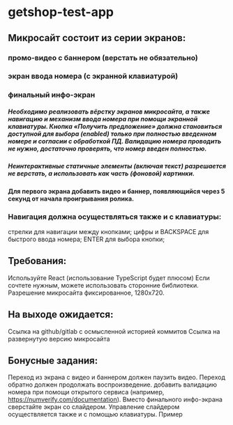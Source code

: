 # getshop-test-app

## Микросайт состоит из серии экранов:
### промо-видео с баннером (верстать не обязательно)
### экран ввода номера (с экранной клавиатурой)
### финальный инфо-экран
##### Необходимо реализовать вёрстку экранов микросайта, а также навигацию и механизм ввода номера при помощи экранной клавиатуры. Кнопка «Получить предложение» должна становиться доступной для выбора (enabled) только при полностью введенном номере и согласии с обработкой ПД. Валидацию номера проводить не нужно, достаточно проверять, что номер введен полностью.
##### Неинтерактивные статичные элементы (включая текст) разрешается не верстать, а использовать как часть (фоновой) картинки. 


#### Для первого экрана добавить видео и баннер, появляющийся через 5 секунд от начала проигрывания ролика.

### Навигация должна осуществляться также и с клавиатуры:
стрелки для навигации между кнопками;
цифры и BACKSPACE для быстрого ввода номера;
ENTER для выбора кнопки;


## Требования:
Используйте React (использование TypeScript будет плюсом)
Если сочтете нужным, можете использовать сторонние библиотеки.
Разрешение микросайта фиксированное, 1280х720.


## На выходе ожидается:
Ссылка на github/gitlab с осмысленной историей коммитов
Ссылка на развернутую версию микросайта


## Бонусные задания:
Переход из экрана с видео и баннером должен паузить видео. Переход обратно должен продолжать воспроизведение.
добавить валидацию номера при помощи открытого сервиса (например, https://numverify.com/documentation).
Вместо финального инфо-экрана сверстайте экран со слайдером. Управление слайдером осуществляется также и с помощью клавиатуры. Пример 
